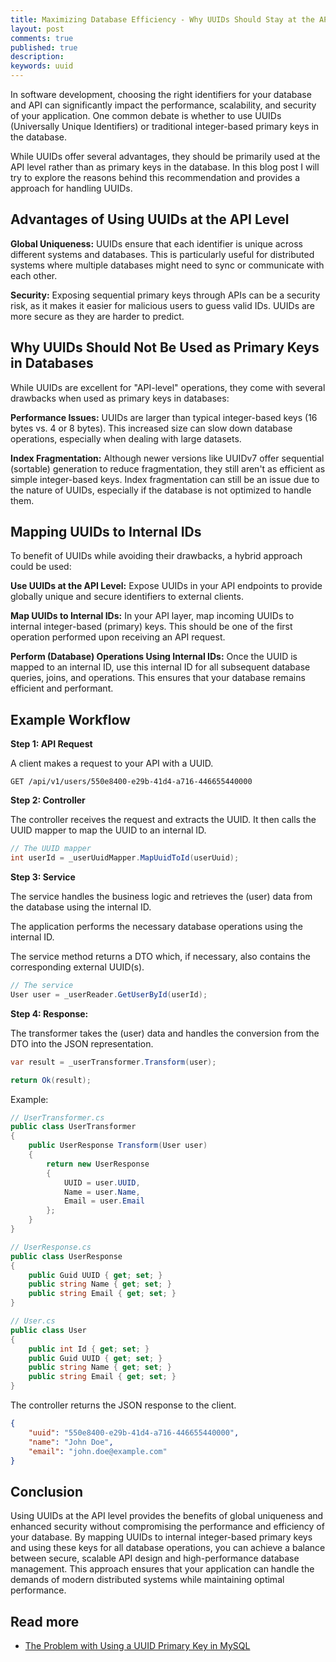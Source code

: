 ```yaml
---
title: Maximizing Database Efficiency - Why UUIDs Should Stay at the API Level
layout: post
comments: true
published: true
description: 
keywords: uuid
---
```


In software development, choosing the right identifiers for your database and API can significantly impact the performance, scalability, and security of your application. One common debate is whether to use UUIDs (Universally Unique Identifiers) or traditional integer-based primary keys in the database. 

While UUIDs offer several advantages, they should be primarily used at the API level rather than as primary keys in the database. In this blog post I will try to explore the reasons behind this recommendation and provides a approach for handling UUIDs.

## Advantages of Using UUIDs at the API Level

**Global Uniqueness:** UUIDs ensure that each identifier is unique across different systems and databases. This is particularly useful for distributed systems where multiple databases might need to sync or communicate with each other.

**Security:** Exposing sequential primary keys through APIs can be a security risk, as it makes it easier for malicious users to guess valid IDs. UUIDs are more secure as they are harder to predict.

## Why UUIDs Should Not Be Used as Primary Keys in Databases

While UUIDs are excellent for "API-level" operations, they come with several drawbacks when used as primary keys in databases:

**Performance Issues:** UUIDs are larger than typical integer-based keys (16 bytes vs. 4 or 8 bytes). This increased size can slow down database operations, especially when dealing with large datasets.

**Index Fragmentation:** Although newer versions like UUIDv7 offer sequential (sortable) generation to reduce fragmentation, they still aren't as efficient as simple integer-based keys. Index fragmentation can still be an issue due to the nature of UUIDs, especially if the database is not optimized to handle them.

## Mapping UUIDs to Internal IDs

To benefit of UUIDs while avoiding their drawbacks, a hybrid approach could be used:

**Use UUIDs at the API Level:** Expose UUIDs in your API endpoints to provide globally unique and secure identifiers to external clients.

**Map UUIDs to Internal IDs:** In your API layer, map incoming UUIDs to internal integer-based (primary) keys. This should be one of the first operation performed upon receiving an API request.

**Perform (Database) Operations Using Internal IDs:** Once the UUID is mapped to an internal ID, use this internal ID for all subsequent database queries, joins, and operations. This ensures that your database remains efficient and performant.

## Example Workflow

**Step 1: API Request**

A client makes a request to your API with a UUID.

```
GET /api/v1/users/550e8400-e29b-41d4-a716-446655440000
```

**Step 2: Controller**

The controller receives the request and extracts the UUID. It then calls the UUID mapper to map the UUID to an internal ID.

```cs
// The UUID mapper
int userId = _userUuidMapper.MapUuidToId(userUuid);
```

**Step 3: Service**

The service handles the business logic and 
retrieves the (user) data from the database using the internal ID.

The application performs the necessary database operations using the internal ID.

The service method returns a DTO which, if necessary, also contains the corresponding external UUID(s).

```cs
// The service
User user = _userReader.GetUserById(userId);
```

**Step 4: Response:**

The transformer takes the (user) data and handles the conversion
from the DTO into the JSON representation.

```cs
var result = _userTransformer.Transform(user);

return Ok(result);
```

Example:

```cs
// UserTransformer.cs
public class UserTransformer
{
    public UserResponse Transform(User user)
    {
        return new UserResponse
        {
            UUID = user.UUID,
            Name = user.Name,
            Email = user.Email
        };
    }
}

// UserResponse.cs
public class UserResponse
{
    public Guid UUID { get; set; }
    public string Name { get; set; }
    public string Email { get; set; }
}

// User.cs
public class User
{
    public int Id { get; set; }
    public Guid UUID { get; set; }
    public string Name { get; set; }
    public string Email { get; set; }
}

```

The controller returns the JSON response to the client.

```json
{
    "uuid": "550e8400-e29b-41d4-a716-446655440000",
    "name": "John Doe",
    "email": "john.doe@example.com"
}
```

## Conclusion

Using UUIDs at the API level provides the benefits of global uniqueness and enhanced security without compromising the performance and efficiency of your database. By mapping UUIDs to internal integer-based primary keys and using these keys for all database operations, you can achieve a balance between secure, scalable API design and high-performance database management. This approach ensures that your application can handle the demands of modern distributed systems while maintaining optimal performance.

## Read more

* [The Problem with Using a UUID Primary Key in MySQL](https://planetscale.com/blog/the-problem-with-using-a-uuid-primary-key-in-mysql)
